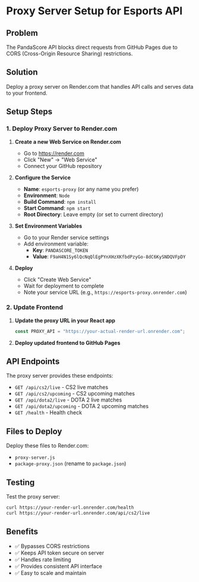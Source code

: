 # Proxy Server Setup for Esports API

## Problem
The PandaScore API blocks direct requests from GitHub Pages due to CORS (Cross-Origin Resource Sharing) restrictions.

## Solution
Deploy a proxy server on Render.com that handles API calls and serves data to your frontend.

## Setup Steps

### 1. Deploy Proxy Server to Render.com

1. **Create a new Web Service on Render.com**
   - Go to https://render.com
   - Click "New" → "Web Service"
   - Connect your GitHub repository

2. **Configure the Service**
   - **Name**: `esports-proxy` (or any name you prefer)
   - **Environment**: `Node`
   - **Build Command**: `npm install`
   - **Start Command**: `npm start`
   - **Root Directory**: Leave empty (or set to current directory)

3. **Set Environment Variables**
   - Go to your Render service settings
   - Add environment variable:
     - **Key**: `PANDASCORE_TOKEN`
     - **Value**: `F9aH4N1Sy6lQcNqQlEgPYnXHzXKfbdPzyGo-8dC6KySNDQVFpDY`

4. **Deploy**
   - Click "Create Web Service"
   - Wait for deployment to complete
   - Note your service URL (e.g., `https://esports-proxy.onrender.com`)

### 2. Update Frontend

1. **Update the proxy URL in your React app**
   ```javascript
   const PROXY_API = "https://your-actual-render-url.onrender.com";
   ```

2. **Deploy updated frontend to GitHub Pages**

## API Endpoints

The proxy server provides these endpoints:

- `GET /api/cs2/live` - CS2 live matches
- `GET /api/cs2/upcoming` - CS2 upcoming matches  
- `GET /api/dota2/live` - DOTA 2 live matches
- `GET /api/dota2/upcoming` - DOTA 2 upcoming matches
- `GET /health` - Health check

## Files to Deploy

Deploy these files to Render.com:
- `proxy-server.js`
- `package-proxy.json` (rename to `package.json`)

## Testing

Test the proxy server:
```bash
curl https://your-render-url.onrender.com/health
curl https://your-render-url.onrender.com/api/cs2/live
```

## Benefits

- ✅ Bypasses CORS restrictions
- ✅ Keeps API token secure on server
- ✅ Handles rate limiting
- ✅ Provides consistent API interface
- ✅ Easy to scale and maintain


